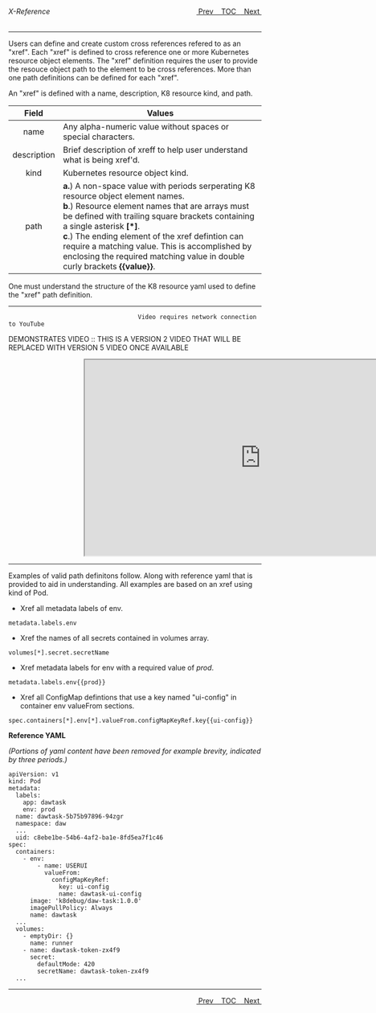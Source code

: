 <topicKey xreference/>
<topicBack id="topicNext" link="ownerref"/>
<topicNext id="topicBack" link="cluster"/>

<a style="float: right;" href="javascript:docNextTopic()">&nbsp;&nbsp;Next&nbsp;<i class="fas fa-lg fa-arrow-right"></i></a>
<a style="float: right;" href="javascript:docNextTopic('toc')">&nbsp;&nbsp;TOC&nbsp;&nbsp;</a>
<a style="float: right;" href="javascript:docPrevTopic()"><i class="fas fa-lg fa-arrow-left"></i>&nbsp;Prev&nbsp;&nbsp;</a>

###### X-Reference 
---

Users can define and create custom cross references refered to as an "xref".  Each "xref" is defined to cross reference one or more Kubernetes resource object elements.  The "xref" definition requires the user to provide the resouce object path to the element to be cross references. More than one path definitions can be defined for each "xref". 

An "xref" is defined with a name, description, K8 resource kind, and path. 

| Field | Values |
|:---:|---|
| name | Any alpha-numeric value without spaces or special characters. |
| description | Brief description of xreff to help user understand what is being xref'd. |
| kind | Kubernetes resource object kind. |
| path | __a.__) A non-space value with periods serperating K8 resource object element names.  <br>__b__.) Resource element names that are arrays must be defined with trailing square brackets containing a single asterisk __[*]__. <br>__c__.) The ending element of the xref defintion can require a matching value. This is accomplished by enclosing the required matching value in double curly brackets __{{value}}__.| 
 
One must understand the structure of the K8 resource yaml used to define the "xref" path definition.   


---
```
                                    Video requires network connection to YouTube   
```

DEMONSTRATES VIDEO :: THIS IS A VERSION 2 VIDEO THAT WILL BE REPLACED WITH VERSION 5 VIDEO ONCE AVAILABLE

<div style="margin-left: 150px;">
    <iframe width="700" height="390" src="http://www.youtube.com/embed/Ne0y2WcTr5A">
    </iframe>
</div>

---

Examples of valid path definitons follow. Along with reference yaml that is provided to aid in understanding.  All examples are based on an xref using kind of Pod.

* Xref all metadata labels of env.

```
metadata.labels.env
```

* Xref the names of all secrets contained in volumes array.

```
volumes[*].secret.secretName
```
                                
* Xref metadata labels for env with a required value of _prod_.

```
metadata.labels.env{{prod}}
```

* Xref all ConfigMap defintions that use a key named "ui-config" in container env valueFrom sections.

```
spec.containers[*].env[*].valueFrom.configMapKeyRef.key{{ui-config}}
```

__Reference YAML__

_(Portions of yaml content have been removed for example brevity, indicated by three periods.)_

```
apiVersion: v1
kind: Pod
metadata:
  labels:
    app: dawtask
    env: prod
  name: dawtask-5b75b97896-94zgr
  namespace: daw
  ... 
  uid: c8ebe1be-54b6-4af2-ba1e-8fd5ea7f1c46
spec:
  containers:
    - env:
        - name: USERUI
          valueFrom:
            configMapKeyRef:
              key: ui-config
              name: dawtask-ui-config
      image: 'k8debug/daw-task:1.0.0'
      imagePullPolicy: Always
      name: dawtask
  ...
  volumes:
    - emptyDir: {}
      name: runner
    - name: dawtask-token-zx4f9
      secret:
        defaultMode: 420
        secretName: dawtask-token-zx4f9 
  ...        
```

---

<a style="float: right;" href="javascript:docNextTopic()">&nbsp;&nbsp;Next&nbsp;<i class="fas fa-lg fa-arrow-right"></i></a>
<a style="float: right;" href="javascript:docNextTopic('toc')">&nbsp;&nbsp;TOC&nbsp;&nbsp;</a>
<a style="float: right;" href="javascript:docPrevTopic()"><i class="fas fa-lg fa-arrow-left"></i>&nbsp;Prev&nbsp;&nbsp;</a>
